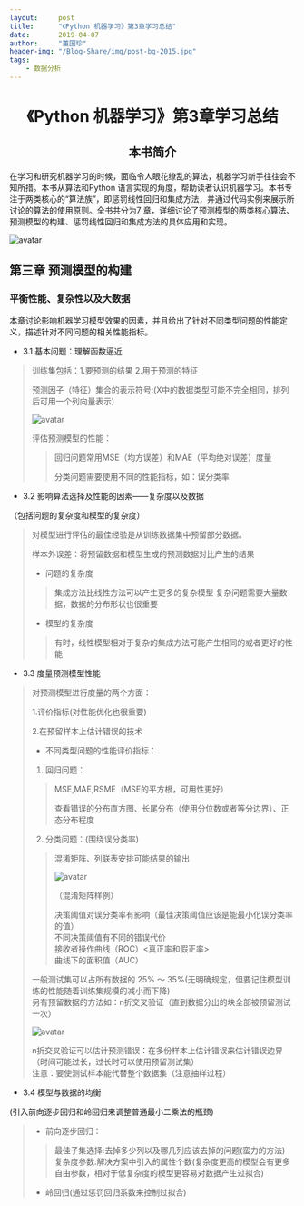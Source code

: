 ```yaml
---
layout:     post
title:      "《Python 机器学习》第3章学习总结"
date:       2019-04-07
author:     "董国珍"
header-img: "/Blog-Share/img/post-bg-2015.jpg"
tags:
    - 数据分析
---
```





#  <center>《Python 机器学习》第3章学习总结<center>  

##  <center>本书简介<center>


在学习和研究机器学习的时候，面临令人眼花缭乱的算法，机器学习新手往往会不知所措。本书从算法和Python 语言实现的角度，帮助读者认识机器学习。本书专注于两类核心的“算法族”，即惩罚线性回归和集成方法，并通过代码实例来展示所讨论的算法的使用原则。全书共分为7 章，详细讨论了预测模型的两类核心算法、预测模型的构建、惩罚线性回归和集成方法的具体应用和实现。  
   
   
 
![avatar](/Blog-Share/img/1904/01/Doris/book.png)
   
 

## 第三章 预测模型的构建
  

### 平衡性能、复杂性以及大数据  

本章讨论影响机器学习模型效果的因素，并且给出了针对不同类型问题的性能定义，描述针对不同问题的相关性能指标。


* 3.1 基本问题：理解函数逼近
  
> 训练集包括：1.要预测的结果 2.用于预测的特征  
>   
> 预测因子（特征）集合的表示符号:(X中的数据类型可能不完全相同，排列后可用一个列向量表示) 
>  
> ![avatar](/Blog-Share/img/1904/01/Doris/3.1.png)  
>  
> 评估预测模型的性能：  
> >  
> > 回归问题常用MSE（均方误差）和MAE（平均绝对误差）度量  
> >  
> > 分类问题需要使用不同的性能指标，如：误分类率
> >  

* 3.2 影响算法选择及性能的因素——复杂度以及数据
  
（包括问题的复杂度和模型的复杂度）  
  
> 对模型进行评估的最佳经验是从训练数据集中预留部分数据。
>  
> 样本外误差：将预留数据和模型生成的预测数据对比产生的结果  
> * 问题的复杂度
> > 集成方法比线性方法可以产生更多的复杂模型
> > 复杂问题需要大量数据，数据的分布形状也很重要
> * 模型的复杂度
> > 
> > 有时，线性模型相对于复杂的集成方法可能产生相同的或者更好的性能
> > 
  
* 3.3 度量预测模型性能
  
> 对预测模型进行度量的两个方面：  
>  
> 1.评价指标(对性能优化也很重要)  
>  
> 2.在预留样本上估计错误的技术
>   
>  * 不同类型问题的性能评价指标：
>   
> 1. 回归问题：  
> > MSE,MAE,RSME（MSE的平方根，可用性更好）  
> >  
> > 查看错误的分布直方图、长尾分布（使用分位数或者等分边界）、正态分布程度  
>  
> 2. 分类问题：(围绕误分类率)
> > 混淆矩阵、列联表安排可能结果的输出  
> >  
> > ![avatar](/Blog-Share/img/1904/01/Doris/3.2.png)  
> >  
> > （混淆矩阵样例）
> >  
> > 决策阈值对误分类率有影响（最佳决策阈值应该是能最小化误分类率的值）  
> > 不同决策阈值有不同的错误代价  
> > 接收者操作曲线（ROC）<真正率和假正率>  
> > 曲线下的面积值（AUC）  
>  
> 一般测试集可以占所有数据的 25% ～ 35%(无明确规定，但要记住模型训练的性能随着训练集规模的减小而下降)  
> 另有预留数据的方法如：n折交叉验证（直到数据分出的块全部被预留测试一次）  
>  
> ![avatar](/Blog-Share/img/1904/01/Doris/3.3.png)  
>  
> n折交叉验证可以估计预测错误：在多份样本上估计错误来估计错误边界（时间可能过长，过长时可以使用预留测试集）  
> 注意：要使测试样本能代替整个数据集（注意抽样过程）  
  
* 3.4 模型与数据的均衡
  
(引入前向逐步回归和岭回归来调整普通最小二乘法的瓶颈)
  
> * 前向逐步回归：  
> > 最佳子集选择:去掉多少列以及哪几列应该去掉的问题(蛮力的方法)    
> > 复杂度参数:解决方案中引入的属性个数(复杂度更高的模型会有更多自由参数，相对于低复杂度的模型更容易对数据产生过拟合)  
> * 岭回归(通过惩罚回归系数来控制过拟合)

